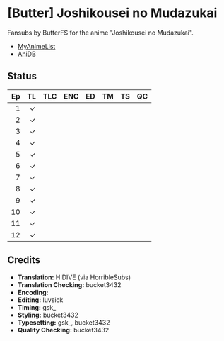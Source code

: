# \[Butter] Joshikousei no Mudazukai

Fansubs by ButterFS for the anime "Joshikousei no Mudazukai".

* [MyAnimeList](https://myanimelist.net/anime/38619/Joshikousei_no_Mudazukai)
* [AniDB](https://anidb.net/perl-bin/animedb.pl?show=anime&aid=14471)

## Status

| Ep | TL | TLC | ENC | ED | TM | TS | QC |
|---:|---:|:---:|:---:|:--:|:--:|:--:|:--:|
|  1 | ✓  |     |     |    |    |    |    |
|  2 | ✓  |     |     |    |    |    |    |
|  3 | ✓  |     |     |    |    |    |    |
|  4 | ✓  |     |     |    |    |    |    |
|  5 | ✓  |     |     |    |    |    |    |
|  6 | ✓  |     |     |    |    |    |    |
|  7 | ✓  |     |     |    |    |    |    |
|  8 | ✓  |     |     |    |    |    |    |
|  9 | ✓  |     |     |    |    |    |    |
| 10 | ✓  |     |     |    |    |    |    |
| 11 | ✓  |     |     |    |    |    |    |
| 12 | ✓  |     |     |    |    |    |    |

## Credits

* **Translation:** HIDIVE (via HorribleSubs)
* **Translation Checking:** bucket3432
* **Encoding:**
* **Editing:** luvsick
* **Timing:** gsk\_
* **Styling:** bucket3432
* **Typesetting:** gsk\_, bucket3432 
* **Quality Checking:** bucket3432
